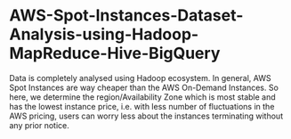 # AWS-Spot-Instances-Dataset-Analysis-using-Hadoop-MapReduce-Hive-BigQuery
Data is completely analysed using Hadoop ecosystem. In general, AWS Spot Instances are way cheaper than the AWS On-Demand Instances. So here, we determine the region/Availability Zone which is most stable and has the lowest instance price, i.e. with less number of fluctuations in the AWS pricing, users can worry less about the instances terminating without any prior notice.
